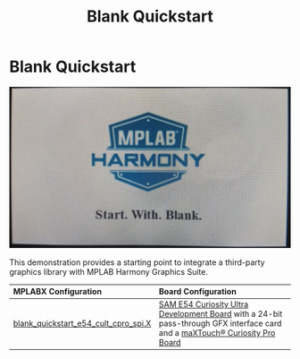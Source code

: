 ﻿---
parent: Example Applications
title: Blank Quickstart
nav_order: 1
---

# Blank Quickstart

![](./../../docs/html/blank_quickstart.png)

This demonstration provides a starting point to integrate a third-party graphics library with MPLAB Harmony Graphics Suite.

|MPLABX Configuration|Board Configuration|
|:-------------------|:------------------|
| [blank_quickstart_e54_cult_cpro_spi.X](firmware/blank_quickstart_e54_cult_cpro_spi.X/readme.md) | [SAM E54 Curiosity Ultra Development Board](https://www.microchip.com/Developmenttools/ProductDetails/DM320210) with a 24-bit pass-through GFX interface card and a [maXTouch® Curiosity Pro Board](https://www.microchip.com/Developmenttools/ProductDetails/AC320007) |blank_quickstart_e54_cult_cpro_spi.X